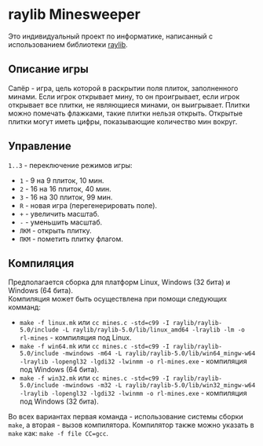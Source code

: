# raylib Minesweeper
Это индивидуальный проект по информатике, написанный с использованием библиотеки [raylib](https://github.com/raysan5/raylib).
## Описание игры
Сапёр - игра, цель которой в раскрытии поля плиток, заполненного минами. Если игрок открывает мину, то он проигрывает, если игрок открывает все плитки, не являющиеся минами, он выигрывает. Плитки можно помечать флажками, такие плитки нельзя открыть. Открытые плитки могут иметь цифры, показывающие количество мин вокруг.
## Управление
`1..3` - переключение режимов игры:
- `1` - 9 на 9 плиток, 10 мин.
- `2` - 16 на 16 плиток, 40 мин.
- `3` - 16 на 30 плиток, 99 мин.
- `R` - новая игра (перегенерировать поле).
- `+` - увеличить масштаб.
- `-` - уменьшить масштаб.
- `ЛКМ` - открыть плитку.
- `ПКМ` - пометить плитку флагом.
## Компиляция
Предполагается сборка для платформ Linux, Windows (32 бита) и Windows (64 бита). <br/>
Компиляция может быть осуществлена при помощи следующих комманд:
- ``` make -f linux.mk ``` или ``` cc mines.c -std=c99 -I raylib/raylib-5.0/include -L raylib/raylib-5.0/lib/linux_amd64 -lraylib -lm -o rl-mines ``` - компиляция под Linux.
- ``` make -f win64.mk ``` или ``` cc mines.c -std=c99 -I raylib/raylib-5.0/include -mwindows -m64 -L raylib/raylib-5.0/lib/win64_mingw-w64 -lraylib -lopengl32 -lgdi32 -lwinmm -o rl-mines.exe ``` - компиляция под Windows (64 бита).
- ``` make -f win32.mk ``` или ``` cc mines.c -std=c99 -I raylib/raylib-5.0/include -mwindows -m32 -L raylib/raylib-5.0/lib/win32_mingw-w64 -lraylib -lopengl32 -lgdi32 -lwinmm -o rl-mines.exe ``` - компиляция под Windows (32 бита).

Во всех вариантах первая команда - использование системы сборки `make`, а вторая - вызов компилятора.
Компилятор также можно указать в `make` как: `make -f file CC=gcc`.
